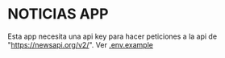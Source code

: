 # NOTICIAS APP

Esta app necesita una api key para hacer peticiones a la api de "https://newsapi.org/v2/".
Ver [.env.example](./.env.example)